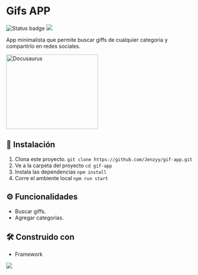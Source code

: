 # **Gifs APP**
 
![Status badge](https://img.shields.io/badge/status-in%20progress-yellow) <a href="#license"><img src="https://img.shields.io/github/license/sourcerer-io/hall-of-fame.svg?colorB=ff0000"></a>

App minimalista que permite buscar giffs de cualquier categoria y compartirlo en redes sociales.

 <a  href="#"><img style="height:200px ; width:70%" src="https://g2z7g2s8.rocketcdn.me/wp-content/uploads/2020/08/editar-archivo-gif-rapido-y-facil.gif" alt="Docusaurus"></a>


## 🚀 **Instalación**
1. Clona este proyecto.
     `git clone https://github.com/Jenzyy/gif-app.git`
2. Ve a la carpeta del proyecto
`cd gif-app`
3. Instala las dependencias
`npm install`
4. Corre el ambiente local
`npm run start`

## ⚙ **Funcionalidades**

* Buscar giffs.
* Agregar categorias.

## 🛠️ **Construido con**
* Framework   
<img src="https://img.shields.io/badge/React-20232A?style=for-the-badge&logo=react&logoColor=61DAFB">
    





